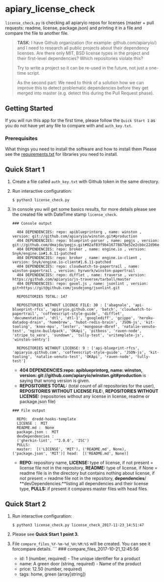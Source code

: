 # apiary_license_check

`license_check.py` is checking all apiaryio repos for licenses (master + pull requests: readme, license, package.json) and printing it in a file and compare the file to another file.

> **TASK**:
>I have Github organization (for example: github.com/apiaryio/) and I
>need to research all public projects about their dependency licenses.
>Are there only MIT, BSD license types in the project and their
>first-level dependencies? Which repositories violate this?
>
>Try to write a project so it can be re-used in the future, not just a
>one-time script.
>
>As the second part: We need to think of a solution how we can improve
>this to detect problematic dependencies before they get merged into
>master (e.g. detect this during the Pull Request phase).


## Getting Started

If you will run this app for the first time, please follow the `Quick Start 1` as you do not have yet any file to compare with and `auth_key.txt`. 

### Prerequisites

What things you need to install the software and how to install them
Please see the [requirements.txt](https://github.com/tystar86/apiary_license_check/blob/master/requirements.txt) for libraries you need to install.

## Quick Start 1

1.  Create a file called `auth_key.txt` with Github token in the same directory.
    
2.  Run interactive configuration:

    ```shell
    $ python3 license_check.py
    ```
    
3. In console you will get some basics results, for more details please see the created file with DateTime stamp `license_check`.
      ```
      ### Console output

        404 DEPENDENCIES: repo: apiblueprintorg , name: winston , version: git://github.com/apiaryio/winston.git#production
        404 DEPENDENCIES: repo: blueprint-parser , name: pegjs , version: git://github.com/dmajda/pegjs.git#02af83f9b416778878e52e2cbbc22d96e312164e
        404 DEPENDENCIES: repo: broker , name: engine.io , version: Snyk/engine.io#1.6.11-patched
        404 DEPENDENCIES: repo: broker , name: engine.io-client , version: Snyk/engine.io-client#1.6.11-patched
        404 DEPENDENCIES: repo: cloudwatch-to-papertrail , name:  winston-papertrail , version: hyrwork/winston-papertrail
        404 DEPENDENCIES: repo: difflet , name: traverse , version: https://github.com/apiaryio/js-traverse/tarball/master
        404 DEPENDENCIES: repo: gavel.js , name: jsonlint , version: git+https://git@github.com/josdejong/jsonlint.git

        REPOSITORIES TOTAL: 147

        REPOSITORIES WITHOUT LICENSE FILE: 30 : ['abagnale', 'api-blueprint-rfcs', 'apiaryio.github.com', 'batch', 'cloudwatch-to-papertrail', 'coffeescript-style-guide', 'difflet', 'documentation', 'dtl', 'dtl-1', 'googlediff', 'gzippo', 'heroku-datadog-drain', 'homebrew', 'hubot-redis-brain', 'JSON-js', 'kit-tooling', 'knox-mpu', 'lester', 'mongoose-dbref', 'natalie-venuto-test', 'nginx-buildpack', 'OKApi', 'pitboss', 'raven-node', 'stripe_to_xero', 'sundown', 'tully-test', 'uritemplate-js', 'winston-sentry']

        REPOSITORIES WITHOUT LICENSE: 9 : ['api-blueprint-rfcs', 'apiaryio.github.com', 'coffeescript-style-guide', 'JSON-js', 'kit-tooling', 'natalie-venuto-test', 'OKApi', 'raven-node', 'tully-test']
      ```
      * **404 DEPENDENCIES:repo: apiblueprintorg, name: winston, version: git://github.com/apiaryio/winston.git#production** 
      is saying that wrong version is given.
      * **REPOSITORIES TOTAL:** (total count of all repositories for the user), **REPOSITORIES WITHOUT LICENSE FILE:**, **REPOSITORIES WITHOUT LICENSE:** (repositories without any license in license, readme or package.json file)
      
      ```     
      ### File output

        REPO:  dredd-hooks-template
        LICENSE :  MIT
        README.md :  None
        package.json :  MIT
        devDependencies : 
        ('gherkin-lint', '^2.0.0', 'ISC')
        PULLS:
        master:  [('LICENSE', 'MIT'), ('README.md', None), ('package.json', 'MIT')] head:  [('README.md', None)]
      ```
      * **REPO:** repository name, **LICENSE:** type of license, if not present = license file not in the repository, **README:** type of license, if None = readme file is in the directory but contains nothing about license, if not present = readme file not in the repository, **dependencies**/ **devDependencies:**listing all dependencies and their license type, **PULLS:** if present it compares master files with head files


## Quick Start 2

1.  Run interactive configuration:

    ```shell
    $ python3 license_check.py license_check_2017-11-23_14:51:47
    ```
    
2. Please see **Quick Start 1 point 3.** 
   
      
3. File `compare_files_%Y-%m-%d_%H:%M:%S` will be created. You can see it forcompare details.
        ```
        ### compare_files_2017-10-21_12:45:56

      - id: 1 (number, required) - The unique identifier for a product
      - name: A green door (string, required) - Name of the product
      - price: 12.50 (number, required)
      - tags: home, green (array[string])
      ```
